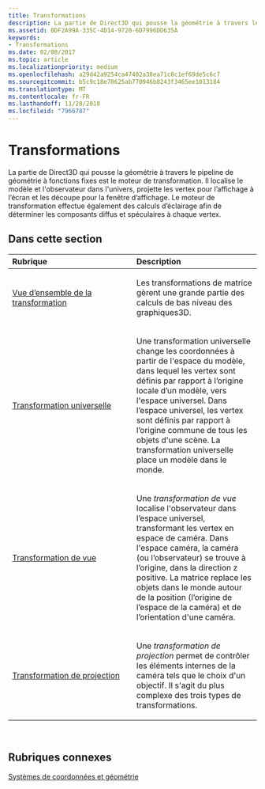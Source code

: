 ```yaml
---
title: Transformations
description: La partie de Direct3D qui pousse la géométrie à travers le pipeline de géométrie à fonctions fixes est le moteur de transformation.
ms.assetid: 0DF2A99A-335C-4D14-9720-6D7996DD635A
keywords:
- Transformations
ms.date: 02/08/2017
ms.topic: article
ms.localizationpriority: medium
ms.openlocfilehash: a29d42a9254ca47402a38ea71c8c1ef69de5c6c7
ms.sourcegitcommit: b5c9c18e70625ab770946b8243f3465ee1013184
ms.translationtype: MT
ms.contentlocale: fr-FR
ms.lasthandoff: 11/28/2018
ms.locfileid: "7966787"
---
```

# <a name="transforms"></a>Transformations


La partie de Direct3D qui pousse la géométrie à travers le pipeline de géométrie à fonctions fixes est le moteur de transformation. Il localise le modèle et l'observateur dans l'univers, projette les vertex pour l’affichage à l’écran et les découpe pour la fenêtre d’affichage. Le moteur de transformation effectue également des calculs d’éclairage afin de déterminer les composants diffus et spéculaires à chaque vertex.

## <a name="span-idin-this-sectionspanin-this-section"></a><span id="in-this-section"></span>Dans cette section


<table>
<colgroup>
<col width="50%" />
<col width="50%" />
</colgroup>
<thead>
<tr class="header">
<th align="left">Rubrique</th>
<th align="left">Description</th>
</tr>
</thead>
<tbody>
<tr class="odd">
<td align="left"><p><a href="transform-overview.md">Vue d’ensemble de la transformation</a></p></td>
<td align="left"><p>Les transformations de matrice gèrent une grande partie des calculs de bas niveau des graphiques3D.</p></td>
</tr>
<tr class="even">
<td align="left"><p><a href="world-transform.md">Transformation universelle</a></p></td>
<td align="left"><p>Une transformation universelle change les coordonnées à partir de l'espace du modèle, dans lequel les vertex sont définis par rapport à l’origine locale d’un modèle, vers l'espace universel. Dans l’espace universel, les vertex sont définis par rapport à l’origine commune de tous les objets d'une scène. La transformation universelle place un modèle dans le monde.</p></td>
</tr>
<tr class="odd">
<td align="left"><p><a href="view-transform.md">Transformation de vue</a></p></td>
<td align="left"><p>Une <em>transformation de vue</em> localise l'observateur dans l’espace universel, transformant les vertex en espace de caméra. Dans l'espace caméra, la caméra (ou l’observateur) se trouve à l’origine, dans la direction z positive. La matrice replace les objets dans le monde autour de la position (l’origine de l’espace de la caméra) et de l’orientation d'une caméra.</p></td>
</tr>
<tr class="even">
<td align="left"><p><a href="projection-transform.md">Transformation de projection</a></p></td>
<td align="left"><p>Une <em>transformation de projection</em> permet de contrôler les éléments internes de la caméra tels que le choix d'un objectif. Il s'agit du plus complexe des trois types de transformations.</p></td>
</tr>
</tbody>
</table>

 

## <a name="span-idrelated-topicsspanrelated-topics"></a><span id="related-topics"></span>Rubriques connexes


[Systèmes de coordonnées et géométrie](coordinate-systems-and-geometry.md)

 

 




